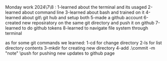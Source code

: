 Monday work 2024\7\8 :
1-learned about the terminal and its usaged
2-learned about command line 
3-learned about bash and trained on it 
4-learned about git\ git hub and setup both 
5-made a github account 
6-created new reposiratory on the same git directory and push it on github
7-learned to do github tokens 
8-learned to navigate file system through terminal 

 as for some git commands we learned:
1-cd for change directory 
2-ls for list directory contents 
3-mkdir for creating new directory
4-add .\commit -m "note" \push for pushing new updates to github page 
